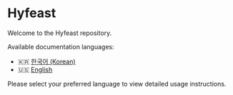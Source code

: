# Hyfeast

Welcome to the Hyfeast repository.

Available documentation languages:

- 🇰🇷 [한국어 (Korean)](./README.ko.md)
- 🇺🇸 [English](./README.en.md)

Please select your preferred language to view detailed usage instructions.
